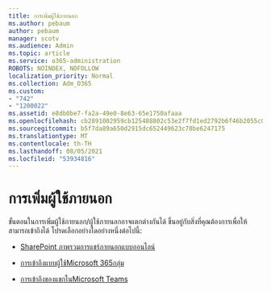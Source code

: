 ```yaml
---
title: การเพิ่มผู้ใช้ภายนอก
ms.author: pebaum
author: pebaum
manager: scotv
ms.audience: Admin
ms.topic: article
ms.service: o365-administration
ROBOTS: NOINDEX, NOFOLLOW
localization_priority: Normal
ms.collection: Adm_O365
ms.custom:
- "742"
- "1200022"
ms.assetid: e8db0be7-fa2a-49e0-8e63-65e1750afaaa
ms.openlocfilehash: cb2891002959cb125488802c53e2f7fd1ed2792b6f46b2055c0ec046c0bd4e52
ms.sourcegitcommit: b5f7da89a650d2915dc652449623c78be6247175
ms.translationtype: MT
ms.contentlocale: th-TH
ms.lasthandoff: 08/05/2021
ms.locfileid: "53934816"
---
```

# <a name="adding-external-users"></a>การเพิ่มผู้ใช้ภายนอก

ขั้นตอนในการเพิ่มผู้ใช้ภายนอก/ผู้ใช้ภายนอกอาจแตกต่างกันได้ ขึ้นอยู่กับสิ่งที่คุณต้องการเพื่อให้สามารถเข้าถึงได้ โปรดเลือกอย่างใดอย่างหนึ่งต่อไปนี้:
  
- [SharePoint ภาพรวมการแชร์ภายนอกแบบออนไลน์](https://docs.microsoft.com/sharepoint/external-sharing-overview)

- [การเข้าถึงแบบผู้ใช้Microsoft 365กลุ่ม](https://support.office.com/article/guest-access-in-office-365-groups-bfc7a840-868f-4fd6-a390-f347bf51aff6)

- [การเข้าถึงของแขกในMicrosoft Teams](https://docs.microsoft.com/microsoftteams/guest-access-checklist)
